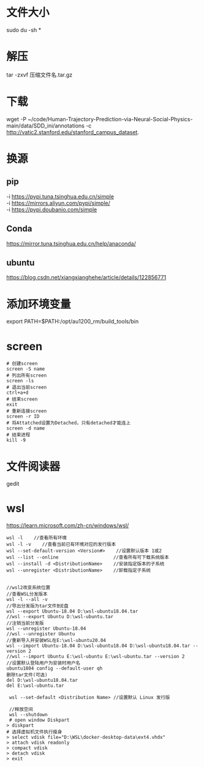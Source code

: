 # 文件大小  
sudo du -sh *

# 解压  
tar -zxvf 压缩文件名.tar.gz

# 下载  
wget -P ~/code/Human-Trajectory-Prediction-via-Neural-Social-Physics-main/data/SDD_ini/annotations -c http://vatic2.stanford.edu/stanford_campus_dataset.

# 换源
## pip
-i https://pypi.tuna.tsinghua.edu.cn/simple  
-i https://mirrors.aliyun.com/pypi/simple/  
-i https://pypi.doubanio.com/simple  
## Conda
https://mirror.tuna.tsinghua.edu.cn/help/anaconda/
## ubuntu
https://blog.csdn.net/xiangxianghehe/article/details/122856771

# 添加环境变量  
export PATH=$PATH:/opt/au1200_rm/build_tools/bin

# screen
```
# 创建screen
screen -S name
# 列出所有screen
screen -ls
# 退出当前screen
ctrl+a+d
# 结束screen
exit
# 重新连接screen
screen -r ID
# 将Attatched设置为Detached，只有detached才能连上
screen -d name
# 结束进程
kill -9 
```

# 文件阅读器  
gedit

# wsl
https://learn.microsoft.com/zh-cn/windows/wsl/
```
wsl -l    //查看所有环境
wsl -l -v    //查看当前已有环境对应的发行版本
wsl --set-default-version <Version#>    //设置默认版本 1或2
wsl --list --online                    //查看所有可下载系统版本
wsl --install -d <DistributionName>    //安装指定版本的子系统
wsl --unregister <DistributionName>    //卸载指定子系统


//wsl2改变系统位置
//查看WSL分发版本
wsl -l --all -v
//导出分发版为tar文件到E盘 
wsl --export Ubuntu-18.04 D:\wsl-ubuntu18.04.tar
//wsl --export Ubuntu D:\wsl-ubuntu.tar
//注销当前分发版
wsl --unregister Ubuntu-18.04
//wsl --unregister Ubuntu
//重新导入并安装WSL在E:\wsl-ubuntu20.04
wsl --import Ubuntu-18.04 D:\wsl-ubuntu18.04 D:\wsl-ubuntu18.04.tar --version 2
//wsl --import Ubuntu E:\wsl-ubuntu E:\wsl-ubuntu.tar --version 2
//设置默认登陆用户为安装时用户名
ubuntu1804 config --default-user qh
删除tar文件(可选)
del D:\wsl-ubuntu18.04.tar
del E:\wsl-ubuntu.tar

 wsl --set-default <Distribution Name> //设置默认 Linux 发行版
 
 //释放空间
 wsl --shutdown
 # open window Diskpart
> diskpart
# 选择虚拟机文件执行瘦身
> select vdisk file="D:\WSL\docker-desktop-data\ext4.vhdx"
> attach vdisk readonly
> compact vdisk
> detach vdisk
> exit
```